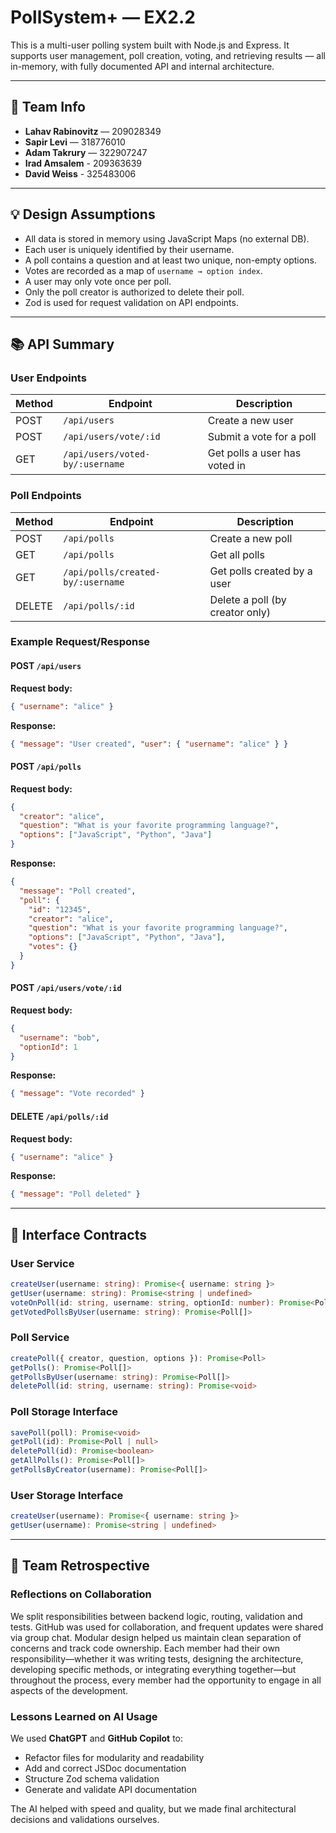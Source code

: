 # PollSystem+ — EX2.2

This is a multi-user polling system built with Node.js and Express. It supports user management, poll creation, voting, and retrieving results — all in-memory, with fully documented API and internal architecture.

---

## 👥 Team Info

- **Lahav Rabinovitz** — 209028349
- **Sapir Levi** — 318776010
- **Adam Takrury** — 322907247
- **Irad Amsalem** - 209363639
- **David Weiss** - 325483006

---

## 💡 Design Assumptions

- All data is stored in memory using JavaScript Maps (no external DB).
- Each user is uniquely identified by their username.
- A poll contains a question and at least two unique, non-empty options.
- Votes are recorded as a map of `username → option index`.
- A user may only vote once per poll.
- Only the poll creator is authorized to delete their poll.
- Zod is used for request validation on API endpoints.

---

## 📚 API Summary

### User Endpoints

| Method | Endpoint | Description |
|--------|----------|-------------|
| POST   | `/api/users` | Create a new user |
| POST   | `/api/users/vote/:id` | Submit a vote for a poll |
| GET    | `/api/users/voted-by/:username` | Get polls a user has voted in |

### Poll Endpoints

| Method | Endpoint | Description |
|--------|----------|-------------|
| POST   | `/api/polls` | Create a new poll |
| GET    | `/api/polls` | Get all polls |
| GET    | `/api/polls/created-by/:username` | Get polls created by a user |
| DELETE | `/api/polls/:id` | Delete a poll (by creator only) |

### Example Request/Response

#### POST `/api/users`

**Request body:**
```json
{ "username": "alice" }
```

**Response:**
```json
{ "message": "User created", "user": { "username": "alice" } }
```

#### POST `/api/polls`

**Request body:**
```json
{
  "creator": "alice",
  "question": "What is your favorite programming language?",
  "options": ["JavaScript", "Python", "Java"]
}
```

**Response:**
```json
{
  "message": "Poll created",
  "poll": {
    "id": "12345",
    "creator": "alice",
    "question": "What is your favorite programming language?",
    "options": ["JavaScript", "Python", "Java"],
    "votes": {}
  }
}
```

#### POST `/api/users/vote/:id`

**Request body:**
```json
{
  "username": "bob",
  "optionId": 1
}
```

**Response:**
```json
{ "message": "Vote recorded" }
```

#### DELETE `/api/polls/:id`

**Request body:**
```json
{ "username": "alice" }
```

**Response:**
```json
{ "message": "Poll deleted" }
```

---

## 🔧 Interface Contracts

### User Service
```ts
createUser(username: string): Promise<{ username: string }>
getUser(username: string): Promise<string | undefined>
voteOnPoll(id: string, username: string, optionId: number): Promise<Poll>
getVotedPollsByUser(username: string): Promise<Poll[]>
```

### Poll Service
```ts
createPoll({ creator, question, options }): Promise<Poll>
getPolls(): Promise<Poll[]>
getPollsByUser(username: string): Promise<Poll[]>
deletePoll(id: string, username: string): Promise<void>
```

### Poll Storage Interface
```ts
savePoll(poll): Promise<void>
getPoll(id): Promise<Poll | null>
deletePoll(id): Promise<boolean>
getAllPolls(): Promise<Poll[]>
getPollsByCreator(username): Promise<Poll[]>
```

### User Storage Interface
```ts
createUser(username): Promise<{ username: string }>
getUser(username): Promise<string | undefined>
```

---

## 🔁 Team Retrospective

### Reflections on Collaboration
We split responsibilities between backend logic, routing, validation and tests. GitHub was used for collaboration, and frequent updates were shared via group chat. Modular design helped us maintain clean separation of concerns and track code ownership. Each member had their own responsibility—whether it was writing tests, designing the architecture, developing specific methods, or integrating everything together—but throughout the process, every member had the opportunity to engage in all aspects of the development.

### Lessons Learned on AI Usage
We used **ChatGPT** and **GitHub Copilot** to:
- Refactor files for modularity and readability
- Add and correct JSDoc documentation
- Structure Zod schema validation
- Generate and validate API documentation

The AI helped with speed and quality, but we made final architectural decisions and validations ourselves.
